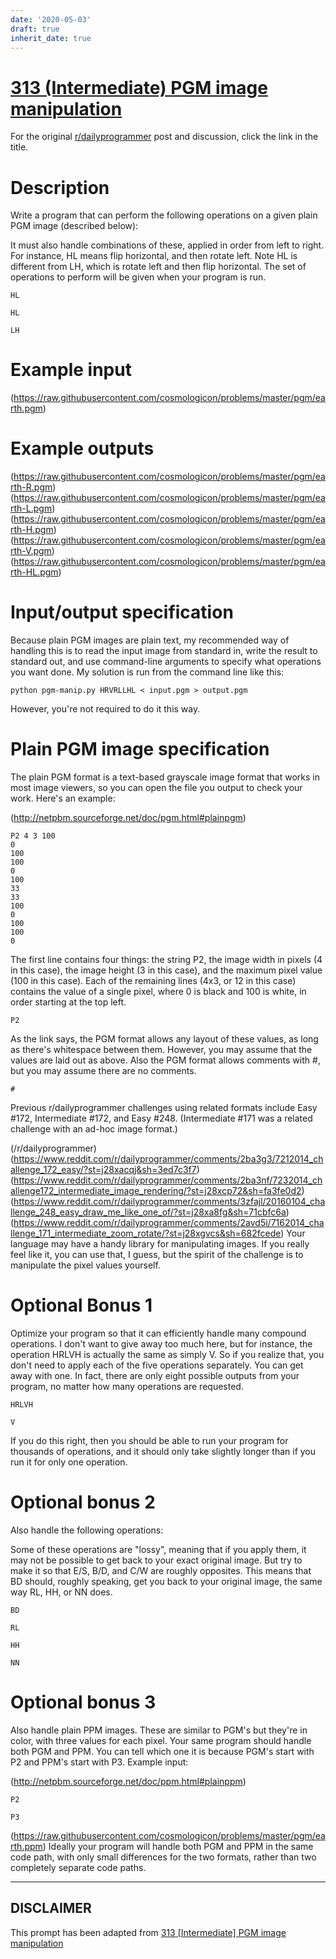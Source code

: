 ```yaml
---
date: '2020-05-03'
draft: true
inherit_date: true
---
```


# [313 (Intermediate) PGM image manipulation](https://www.reddit.com/r/dailyprogrammer/comments/68zsoo/20170503_challenge_313_intermediate_pgm_image/)

For the original [r/dailyprogrammer](https://www.reddit.com/r/dailyprogrammer/) post and discussion, click the link in the title.

# Description
Write a program that can perform the following operations on a given plain PGM image (described below):

It must also handle combinations of these, applied in order from left to right. For instance, HL means flip horizontal, and then rotate left. Note HL is different from LH, which is rotate left and then flip horizontal. The set of operations to perform will be given when your program is run.


```
HL
```

```
HL
```

```
LH
```
# Example input
(https://raw.githubusercontent.com/cosmologicon/problems/master/pgm/earth.pgm)
# Example outputs
(https://raw.githubusercontent.com/cosmologicon/problems/master/pgm/earth-R.pgm)
(https://raw.githubusercontent.com/cosmologicon/problems/master/pgm/earth-L.pgm)
(https://raw.githubusercontent.com/cosmologicon/problems/master/pgm/earth-H.pgm)
(https://raw.githubusercontent.com/cosmologicon/problems/master/pgm/earth-V.pgm)
(https://raw.githubusercontent.com/cosmologicon/problems/master/pgm/earth-HL.pgm)
# Input/output specification
Because plain PGM images are plain text, my recommended way of handling this is to read the input image from standard in, write the result to standard out, and use command-line arguments to specify what operations you want done. My solution is run from the command line like this:


```
python pgm-manip.py HRVRLLHL < input.pgm > output.pgm
```
However, you're not required to do it this way.

# Plain PGM image specification
The plain PGM format is a text-based grayscale image format that works in most image viewers, so you can open the file you output to check your work. Here's an example:

(http://netpbm.sourceforge.net/doc/pgm.html#plainpgm)

```
P2 4 3 100
0
100
100
0
100
33
33
100
0
100
100
0
```
The first line contains four things: the string P2, the image width in pixels (4 in this case), the image height (3 in this case), and the maximum pixel value (100 in this case). Each of the remaining lines (4x3, or 12 in this case) contains the value of a single pixel, where 0 is black and 100 is white, in order starting at the top left.


```
P2
```
As the link says, the PGM format allows any layout of these values, as long as there's whitespace between them. However, you may assume that the values are laid out as above. Also the PGM format allows comments with #, but you may assume there are no comments.


```
#
```
Previous r/dailyprogrammer challenges using related formats include Easy #172, Intermediate #172, and Easy #248. (Intermediate #171 was a related challenge with an ad-hoc image format.)

(/r/dailyprogrammer)
(https://www.reddit.com/r/dailyprogrammer/comments/2ba3g3/7212014_challenge_172_easy/?st=j28xacqj&sh=3ed7c3f7)
(https://www.reddit.com/r/dailyprogrammer/comments/2ba3nf/7232014_challenge172_intermediate_image_rendering/?st=j28xcp72&sh=fa3fe0d2)
(https://www.reddit.com/r/dailyprogrammer/comments/3zfajl/20160104_challenge_248_easy_draw_me_like_one_of/?st=j28xa8fg&sh=71cbfc6a)
(https://www.reddit.com/r/dailyprogrammer/comments/2avd5i/7162014_challenge_171_intermediate_zoom_rotate/?st=j28xgvcs&sh=682fcede)
Your language may have a handy library for manipulating images. If you really feel like it, you can use that, I guess, but the spirit of the challenge is to manipulate the pixel values yourself.

# Optional Bonus 1
Optimize your program so that it can efficiently handle many compound operations. I don't want to give away too much here, but for instance, the operation HRLVH is actually the same as simply V. So if you realize that, you don't need to apply each of the five operations separately. You can get away with one. In fact, there are only eight possible outputs from your program, no matter how many operations are requested.


```
HRLVH
```

```
V
```
If you do this right, then you should be able to run your program for thousands of operations, and it should only take slightly longer than if you run it for only one operation.

# Optional bonus 2
Also handle the following operations:

Some of these operations are "lossy", meaning that if you apply them, it may not be possible to get back to your exact original image. But try to make it so that E/S, B/D, and C/W are roughly opposites. This means that BD should, roughly speaking, get you back to your original image, the same way RL, HH, or NN does.


```
BD
```

```
RL
```

```
HH
```

```
NN
```
# Optional bonus 3
Also handle plain PPM images. These are similar to PGM's but they're in color, with three values for each pixel. Your same program should handle both PGM and PPM. You can tell which one it is because PGM's start with P2 and PPM's start with P3. Example input:

(http://netpbm.sourceforge.net/doc/ppm.html#plainppm)

```
P2
```

```
P3
```
(https://raw.githubusercontent.com/cosmologicon/problems/master/pgm/earth.ppm)
Ideally your program will handle both PGM and PPM in the same code path, with only small differences for the two formats, rather than two completely separate code paths.


----
## **DISCLAIMER**
This prompt has been adapted from [313 [Intermediate] PGM image manipulation](https://www.reddit.com/r/dailyprogrammer/comments/68zsoo/20170503_challenge_313_intermediate_pgm_image/
)
